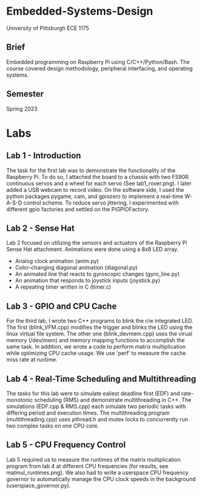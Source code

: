 # Embedded-Systems-Design
University of Pittsburgh ECE 1175

## Brief
Embedded programming on Raspberry Pi using C/C++/Python/Bash. The course covered design methodology, peripheral interfacing, and operating systems.

## Semester
Spring 2023

# Labs
## Lab 1 - Introduction
The task for the first lab was to demonstrate the functionality of the Raspberry Pi. To do so, I attached the board to a chassis with two FS90R continuous servos and a wheel for each servo (See lab1_rover.png). I later added a USB webcam to record video. On the software side, I used the python packages pygame, cam, and gpiozero to implement a real-time W-A-S-D control scheme. To reduce servo jittering, I experimented with different gpio factories and settled on the PiGPIOFactory.
## Lab 2 - Sense Hat
Lab 2 focused on utilizing the sensors and actuators of the Raspberry Pi Sense Hat attachment. Animations were done using a 8x8 LED array.
* Analog clock animation (anim.py)
* Color-changing diagonal animation (diagonal.py)
* An animated line that reacts to gyroscopic changes (gyro_line.py)
* An animation that responds to joystick inputs (joystick.py)
* A repeating timer written in C (timer.c)
## Lab 3 - GPIO and CPU Cache
For the third lab, I wrote two C++ programs to blink the r/w integrated LED. The first (blink_VFM.cpp) modifies the trigger and blinks the LED using the linux virtual file system. The other one (blink_devmem.cpp) uses the virual memory (/dev/mem) and memory mapping functions to accomplish the same task. In addition, we wrote a code to perform matrix multiplication while optimizing CPU cache usage. We use 'perf' to measure the cache miss rate at runtime.
## Lab 4 - Real-Time Scheduling and Multithreading
The tasks for this lab were to simulate ealiest deadline first (EDF) and rate-monotonic scheduling (RMS) and demonstrate multithreading in C++. The simulations (EDF.cpp & RMS.cpp) each simulate two periodic tasks with differing period and execution times. The multithreading program (multithreading.cpp) uses pthread.h and mutex locks to concurrently run two complex tasks on one CPU core.
## Lab 5 - CPU Frequency Control
Lab 5 required us to measure the runtimes of the matrix multiplication program from lab 4 at different CPU frequencies (for results, see matmul_runtimes.png). We also had to write a userspace CPU frequency governor to automatically manage the CPU clock speeds in the background (userspace_governor.py).
